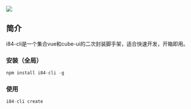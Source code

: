 
[![](https://img.shields.io/badge/Github-1.0.1-green.png)](https://github.com/robin901118/i84-cli)
<br>
## **简介**
i84-cli是一个集合vue和cube-ui的二次封装脚手架，适合快速开发，开箱即用。
<br>

### **安装（全局）**
```javascript
npm install i84-cli -g
````

### **使用**
```javascript
i84-cli create
````

